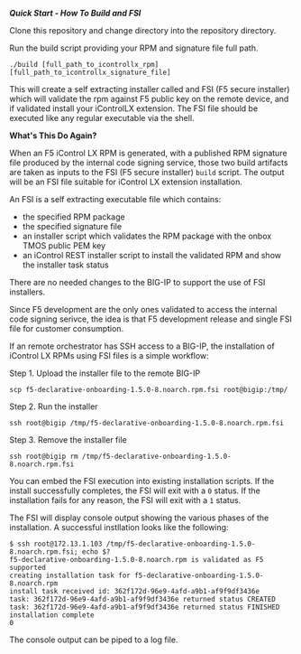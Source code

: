 ***Quick Start - How To Build and FSI***

Clone this repository and change directory into the repository directory.

Run the build script providing your RPM and signature file full path.

`./build [full_path_to_icontrollx_rpm] [full_path_to_icontrollx_signature_file]`

This will create a self extracting installer called and FSI (F5 secure installer) which will validate the rpm against F5 public key on the remote device, and if validated install your iControlLX extension. The FSI file should be executed like any regular executable via the shell.

**What's This Do Again?**

When an F5 iControl LX RPM is generated, with a published RPM signature file produced by the internal code signing service, those two build artifacts are taken as inputs to the FSI (F5 secure installer) `build` script. The output will be an FSI file suitable for iControl LX extension installation.

An FSI is a self extracting executable file which contains:

- the specified RPM package
- the specified signature file
- an installer script which validates the RPM package with the onbox TMOS public PEM key
- an iControl REST installer script to install the validated RPM and show the installer task status

There are no needed changes to the BIG-IP to support the use of FSI installers.

Since F5 development are the only ones validated to access the internal code signing serivce, the idea is that F5 development release and single FSI file for customer consumption.

If an remote orchestrator has SSH access to a BIG-IP, the installation of iControl LX RPMs using FSI files is a simple workflow:

Step 1. Upload the installer file to the remote BIG-IP

```scp f5-declarative-onboarding-1.5.0-8.noarch.rpm.fsi root@bigip:/tmp/```

Step 2. Run the installer

```ssh root@bigip /tmp/f5-declarative-onboarding-1.5.0-8.noarch.rpm.fsi```

Step 3. Remove the installer file

```ssh root@bigip rm /tmp/f5-declarative-onboarding-1.5.0-8.noarch.rpm.fsi```

You can embed the FSI execution into existing installation scripts. If the install successfully completes, the FSI will exit with a `0` status. If the installation fails for any reason, the FSI will exit with a `1` status.

The FSI will display console output showing the various phases of the installation.  A successful instllation looks like the following:

```
$ ssh root@172.13.1.103 /tmp/f5-declarative-onboarding-1.5.0-8.noarch.rpm.fsi; echo $?
f5-declarative-onboarding-1.5.0-8.noarch.rpm is validated as F5 supported
creating installation task for f5-declarative-onboarding-1.5.0-8.noarch.rpm
install task received id: 362f172d-96e9-4afd-a9b1-af9f9df3436e
task: 362f172d-96e9-4afd-a9b1-af9f9df3436e returned status CREATED
task: 362f172d-96e9-4afd-a9b1-af9f9df3436e returned status FINISHED
installation complete
0
```
The console output can be piped to a log file.
